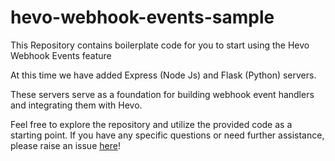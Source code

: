 # hevo-webhook-events-sample
This Repository contains boilerplate code for you to start using the Hevo Webhook Events feature

At this time we have added Express (Node Js) and Flask (Python) servers.


These servers serve as a foundation for building webhook event handlers and integrating them with Hevo. 

Feel free to explore the repository and utilize the provided code as a starting point. If you have any specific questions or need further assistance, please raise an issue [here](https://github.com/hevoio/hevo-webhook-events-sample/issues)!
